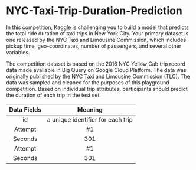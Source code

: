 # NYC-Taxi-Trip-Duration-Prediction

In this competition, Kaggle is challenging you to build a model that predicts the total ride duration of taxi trips in New York City. Your primary dataset is one released by the NYC Taxi and Limousine Commission, which includes pickup time, geo-coordinates, number of passengers, and several other variables.

The competition dataset is based on the 2016 NYC Yellow Cab trip record data made available in Big Query on Google Cloud Platform. The data was originally published by the NYC Taxi and Limousine Commission (TLC). The data was sampled and cleaned for the purposes of this playground competition. Based on individual trip attributes, participants should predict the duration of each trip in the test set.



| Data Fields | Meaning | 
| :-----:     | :-:     | 
| id          | a unique identifier for each trip     | 
| Attempt     | #1      | 
| Seconds     | 301     | 
| Attempt     | #1      | 
| Seconds     | 301     | 
